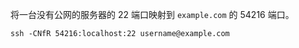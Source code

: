 将一台没有公网的服务器的 22 端口映射到 `example.com` 的 54216 端口。

```shell
ssh -CNfR 54216:localhost:22 username@example.com
```
